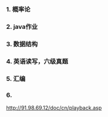 ### 1. 概率论

### 2. java作业

### 3. 数据结构

### 4. 英语读写，六级真题

### 5. 汇编

### 6. 

http://91.98.69.12/doc/cn/playback.asp